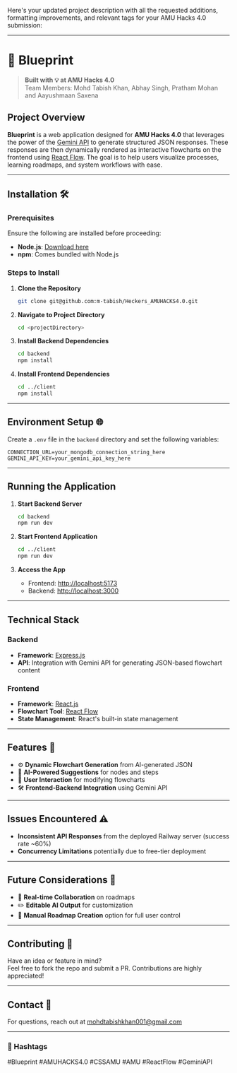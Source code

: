 Here's your updated project description with all the requested additions, formatting improvements, and relevant tags for your AMU Hacks 4.0 submission:

---

# 🚀 Blueprint  

> **Built with 💡 at AMU Hacks 4.0**  
> Team Members: Mohd Tabish Khan, Abhay Singh, Pratham Mohan and Aayushmaan Saxena

## Project Overview  

**Blueprint** is a web application designed for **AMU Hacks 4.0** that leverages the power of the [Gemini API](https://gemini.com) to generate structured JSON responses. These responses are then dynamically rendered as interactive flowcharts on the frontend using [React Flow](https://reactflow.dev/). The goal is to help users visualize processes, learning roadmaps, and system workflows with ease.  

---

## Installation 🛠️  

### Prerequisites  

Ensure the following are installed before proceeding:  
- **Node.js**: [Download here](https://nodejs.org/)  
- **npm**: Comes bundled with Node.js  

### Steps to Install  

1. **Clone the Repository**  
   ```bash
   git clone git@github.com:m-tabish/Heckers_AMUHACKS4.0.git
   ```

2. **Navigate to Project Directory**  
   ```bash
   cd <projectDirectory>
   ```

3. **Install Backend Dependencies**  
   ```bash
   cd backend
   npm install
   ```

4. **Install Frontend Dependencies**  
   ```bash
   cd ../client
   npm install
   ```

---

## Environment Setup 🌐  

Create a `.env` file in the `backend` directory and set the following variables:

```env
CONNECTION_URL=your_mongodb_connection_string_here
GEMINI_API_KEY=your_gemini_api_key_here
```

---

## Running the Application  

1. **Start Backend Server**  
   ```bash
   cd backend
   npm run dev
   ```

2. **Start Frontend Application**  
   ```bash
   cd ../client
   npm run dev
   ```

3. **Access the App**  
   - Frontend: [http://localhost:5173](http://localhost:5173)  
   - Backend: [http://localhost:3000](http://localhost:3000)  

---

## Technical Stack  

### Backend  
- **Framework**: [Express.js](https://expressjs.com/)  
- **API**: Integration with Gemini API for generating JSON-based flowchart content  

### Frontend  
- **Framework**: [React.js](https://reactjs.org/)  
- **Flowchart Tool**: [React Flow](https://reactflow.dev/)  
- **State Management**: React's built-in state management  

---

## Features 🌟  

- ⚙️ **Dynamic Flowchart Generation** from AI-generated JSON  
- 🧠 **AI-Powered Suggestions** for nodes and steps  
- 🧩 **User Interaction** for modifying flowcharts  
- 🛠️ **Frontend-Backend Integration** using Gemini API  

---

## Issues Encountered ⚠️  

- **Inconsistent API Responses** from the deployed Railway server (success rate ~60%)  
- **Concurrency Limitations** potentially due to free-tier deployment  

---

## Future Considerations 🔮  

- 🤝 **Real-time Collaboration** on roadmaps  
- ✏️ **Editable AI Output** for customization  
- 🧱 **Manual Roadmap Creation** option for full user control  

---

## Contributing 🤝  

Have an idea or feature in mind?  
Feel free to fork the repo and submit a PR. Contributions are highly appreciated!  

---

## Contact 📧  

For questions, reach out at [mohdtabishkhan001@gmail.com](#)

---

### 🔖 Hashtags  
#Blueprint #AMUHACKS4.0 #CSSAMU #AMU #ReactFlow #GeminiAPI
 